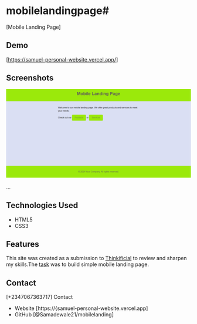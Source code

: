 # mobilelandingpage# 

[Mobile Landing Page]

## Demo

[https://samuel-personal-website.vercel.app/]

## Screenshots

![Screenshot 1](mobileland-127-0-0-1-5500-index-html-2024-05-07-21_55_31.png)

...

## Technologies Used

- HTML5
- CSS3


## Features


This site was created as a submission to  [Thinkificial](https://thikificial.com/) to review and sharpen my skills.The [task](#) was to build simple mobile landing page.


## Contact

[+2347067363717]
 Contact

- Website [https://{samuel-personal-website.vercel.app]
- GitHub [@Samadewale21/mobilelanding]
